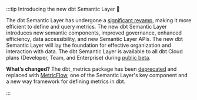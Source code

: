 
:::tip Introducing the new dbt Semantic Layer 🎉

The dbt Semantic Layer has undergone a [significant revamp](https://www.getdbt.com/blog/dbt-semantic-layer-whats-next/), making it more efficient to define and query metrics. The new dbt Semantic Layer introduces new semantic components, improved governance, enhanced efficiency, data accessibility, and new Semantic Layer APIs. The new dbt Semantic Layer will lay the foundation for effective organization and interaction with data. The dbt Semantic Layer is available to all dbt Cloud plans (Developer, Team, and Enterprise) during [public beta](/docs/dbt-versions/release-notes/06-July-2023/sl-revamp-beta). 

**What’s changed?** The dbt_metrics package has been [deprecated](https://docs.getdbt.com/blog/deprecating-dbt-metrics) and replaced with [MetricFlow](/docs/build/about-metricflow?version=1.6), one of the Semantic Layer's key component and a new way framework for defining metrics in dbt.

:::
